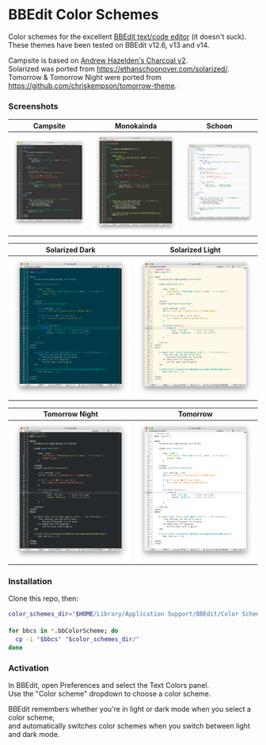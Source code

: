 # BBEdit Color Schemes

Color schemes for the excellent [BBEdit text/code editor](https://www.barebones.com/products/bbedit/) (it doesn't suck).   
These themes have been tested on BBEdit v12.6, v13 and v14.

Campsite is based on [Andrew Hazelden's Charcoal v2](https://github.com/AndrewHazelden/More-TextWrangler-and-BBEdit-Color-Schemes/tree/master/Charcoal%20Color%20Scheme).   
Solarized was ported from <https://ethanschoonover.com/solarized/>.   
Tomorrow & Tomorrow Night were ported from <https://github.com/chriskempson/tomorrow-theme>.

### Screenshots

Campsite | Monokainda | Schoon
-------- | ---------- | ---------------
<img src="Screenshots/Campsite.png"> | <img src="Screenshots/Monokainda.png"> | <img src="Screenshots/Schoon.png">

Solarized Dark | Solarized Light
-------------- | ---------------
<img src="Screenshots/Solarized Dark.png"> | <img src="Screenshots/Solarized Light.png">

Tomorrow Night | Tomorrow
-------------- | --------
<img src="Screenshots/Tomorrow Night.png"> | <img src="Screenshots/Tomorrow.png">

### Installation

Clone this repo, then:

```bash
color_schemes_dir="$HOME/Library/Application Support/BBEdit/Color Schemes"

for bbcs in *.bbColorScheme; do
  cp -i "$bbcs" "$color_schemes_dir/"
done
```

### Activation

In BBEdit, open Preferences and select the Text Colors panel.   
Use the "Color scheme" dropdown to choose a color scheme.

BBEdit remembers whether you're in light or dark mode when you select a color scheme,   
and automatically switches color schemes when you switch between light and dark mode.
